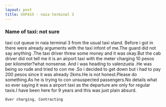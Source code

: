```yaml
---
layout: post
title: UVF415 - naia terminal 3
---
```


### Name of taxi: not sure

taxi cut queue in naia terminal 3 from the usual taxi stand. Before i got in there were already arguments with the taxi infont of me.The guard did not say anything .The taxi driver threw some money and it was okay.But the cab driver did not tell me it is an airport taxi with the meter charging 10 pesos per kilometer?what nonsense. And i was heading to valenzuela .He was being so rude and tried to con me .So i decided to get down but i had to pay 200 pesos since it was already 2kms.He is not honest.Please do something.As he is trying to con unsuspected passengers.No details what so ever saying it was a airport taxi as the departure are only for regular taxis.I have been here for 9 years and this was just plain absurd. 

```Over charging, Contracting```
